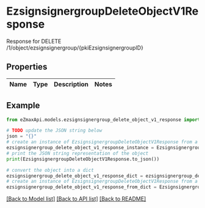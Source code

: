 # EzsignsignergroupDeleteObjectV1Response

Response for DELETE /1/object/ezsignsignergroup/{pkiEzsignsignergroupID}

## Properties

Name | Type | Description | Notes
------------ | ------------- | ------------- | -------------

## Example

```python
from eZmaxApi.models.ezsignsignergroup_delete_object_v1_response import EzsignsignergroupDeleteObjectV1Response

# TODO update the JSON string below
json = "{}"
# create an instance of EzsignsignergroupDeleteObjectV1Response from a JSON string
ezsignsignergroup_delete_object_v1_response_instance = EzsignsignergroupDeleteObjectV1Response.from_json(json)
# print the JSON string representation of the object
print(EzsignsignergroupDeleteObjectV1Response.to_json())

# convert the object into a dict
ezsignsignergroup_delete_object_v1_response_dict = ezsignsignergroup_delete_object_v1_response_instance.to_dict()
# create an instance of EzsignsignergroupDeleteObjectV1Response from a dict
ezsignsignergroup_delete_object_v1_response_from_dict = EzsignsignergroupDeleteObjectV1Response.from_dict(ezsignsignergroup_delete_object_v1_response_dict)
```
[[Back to Model list]](../README.md#documentation-for-models) [[Back to API list]](../README.md#documentation-for-api-endpoints) [[Back to README]](../README.md)



